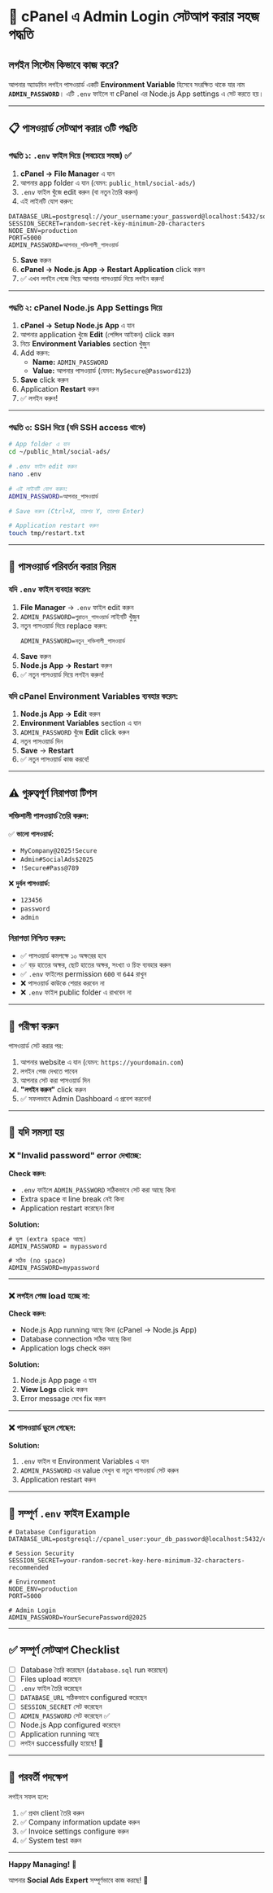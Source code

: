 # 🔐 cPanel এ Admin Login সেটআপ করার সহজ পদ্ধতি

## লগইন সিস্টেম কিভাবে কাজ করে?

আপনার অ্যাডমিন লগইন পাসওয়ার্ড একটি **Environment Variable** হিসেবে সংরক্ষিত থাকে যার নাম **`ADMIN_PASSWORD`**। এটি `.env` ফাইলে বা cPanel এর Node.js App settings এ সেট করতে হয়।

---

## 📋 পাসওয়ার্ড সেটআপ করার ৩টি পদ্ধতি

### পদ্ধতি ১: `.env` ফাইল দিয়ে (সবচেয়ে সহজ) ✅

1. **cPanel → File Manager** এ যান
2. আপনার app folder এ যান (যেমন: `public_html/social-ads/`)
3. `.env` ফাইল খুঁজে edit করুন (বা নতুন তৈরি করুন)
4. এই লাইনটি যোগ করুন:

```env
DATABASE_URL=postgresql://your_username:your_password@localhost:5432/social_ads_db
SESSION_SECRET=random-secret-key-minimum-20-characters
NODE_ENV=production
PORT=5000
ADMIN_PASSWORD=আপনার_শক্তিশালী_পাসওয়ার্ড
```

5. **Save** করুন
6. **cPanel → Node.js App → Restart Application** click করুন
7. ✅ এখন লগইন পেজে গিয়ে আপনার পাসওয়ার্ড দিয়ে লগইন করুন!

---

### পদ্ধতি ২: cPanel Node.js App Settings দিয়ে

1. **cPanel → Setup Node.js App** এ যান
2. আপনার application খুঁজে **Edit** (পেন্সিল আইকন) click করুন
3. নিচে **Environment Variables** section খুঁজুন
4. Add করুন:
   - **Name:** `ADMIN_PASSWORD`
   - **Value:** আপনার পাসওয়ার্ড (যেমন: `MySecure@Password123`)
5. **Save** click করুন
6. Application **Restart** করুন
7. ✅ লগইন করুন!

---

### পদ্ধতি ৩: SSH দিয়ে (যদি SSH access থাকে)

```bash
# App folder এ যান
cd ~/public_html/social-ads/

# .env ফাইল edit করুন
nano .env

# এই লাইনটি যোগ করুন:
ADMIN_PASSWORD=আপনার_পাসওয়ার্ড

# Save করুন (Ctrl+X, তারপর Y, তারপর Enter)

# Application restart করুন
touch tmp/restart.txt
```

---

## 🔄 পাসওয়ার্ড পরিবর্তন করার নিয়ম

### যদি `.env` ফাইল ব্যবহার করেন:

1. **File Manager** → `.env` ফাইল edit করুন
2. `ADMIN_PASSWORD=পুরাতন_পাসওয়ার্ড` লাইনটি খুঁজুন
3. নতুন পাসওয়ার্ড দিয়ে replace করুন:
   ```env
   ADMIN_PASSWORD=নতুন_শক্তিশালী_পাসওয়ার্ড
   ```
4. **Save** করুন
5. **Node.js App → Restart** করুন
6. ✅ নতুন পাসওয়ার্ড দিয়ে লগইন করুন!

### যদি cPanel Environment Variables ব্যবহার করেন:

1. **Node.js App → Edit** করুন
2. **Environment Variables** section এ যান
3. `ADMIN_PASSWORD` খুঁজে **Edit** click করুন
4. নতুন পাসওয়ার্ড দিন
5. **Save** → **Restart**
6. ✅ নতুন পাসওয়ার্ড কাজ করবে!

---

## ⚠️ গুরুত্বপূর্ণ নিরাপত্তা টিপস

### শক্তিশালী পাসওয়ার্ড তৈরি করুন:
✅ **ভালো পাসওয়ার্ড:**
- `MyCompany@2025!Secure`
- `Admin#SocialAds$2025`
- `!Secure#Pass@789`

❌ **দুর্বল পাসওয়ার্ড:**
- `123456`
- `password`
- `admin`

### নিরাপত্তা নিশ্চিত করুন:
- ✅ পাসওয়ার্ড কমপক্ষে ১০ অক্ষরের হবে
- ✅ বড় হাতের অক্ষর, ছোট হাতের অক্ষর, সংখ্যা ও চিহ্ন ব্যবহার করুন
- ✅ `.env` ফাইলের permission `600` বা `644` রাখুন
- ❌ পাসওয়ার্ড কাউকে শেয়ার করবেন না
- ❌ `.env` ফাইল public folder এ রাখবেন না

---

## 🧪 পরীক্ষা করুন

পাসওয়ার্ড সেট করার পর:

1. আপনার website এ যান (যেমন: `https://yourdomain.com`)
2. লগইন পেজ দেখতে পাবেন
3. আপনার সেট করা পাসওয়ার্ড দিন
4. **"লগইন করুন"** click করুন
5. ✅ সফলভাবে Admin Dashboard এ প্রবেশ করবেন!

---

## 🔧 যদি সমস্যা হয়

### ❌ "Invalid password" error দেখাচ্ছে:

**Check করুন:**
- `.env` ফাইলে `ADMIN_PASSWORD` সঠিকভাবে সেট করা আছে কিনা
- Extra space বা line break নেই কিনা
- Application restart করেছেন কিনা

**Solution:**
```env
# ভুল (extra space আছে)
ADMIN_PASSWORD = mypassword

# সঠিক (no space)
ADMIN_PASSWORD=mypassword
```

---

### ❌ লগইন পেজ load হচ্ছে না:

**Check করুন:**
- Node.js App running আছে কিনা (cPanel → Node.js App)
- Database connection সঠিক আছে কিনা
- Application logs check করুন

**Solution:**
1. Node.js App page এ যান
2. **View Logs** click করুন
3. Error message দেখে fix করুন

---

### ❌ পাসওয়ার্ড ভুলে গেছেন:

**Solution:**
1. `.env` ফাইল বা Environment Variables এ যান
2. `ADMIN_PASSWORD` এর value দেখুন বা নতুন পাসওয়ার্ড সেট করুন
3. Application restart করুন

---

## 📝 সম্পূর্ণ `.env` ফাইল Example

```env
# Database Configuration
DATABASE_URL=postgresql://cpanel_user:your_db_password@localhost:5432/cpanel_user_socialads

# Session Security
SESSION_SECRET=your-random-secret-key-here-minimum-32-characters-recommended

# Environment
NODE_ENV=production
PORT=5000

# Admin Login
ADMIN_PASSWORD=YourSecurePassword@2025
```

---

## ✅ সম্পূর্ণ সেটআপ Checklist

- [ ] Database তৈরি করেছেন (`database.sql` run করেছেন)
- [ ] Files upload করেছেন
- [ ] `.env` ফাইল তৈরি করেছেন
- [ ] `DATABASE_URL` সঠিকভাবে configured করেছেন
- [ ] `SESSION_SECRET` সেট করেছেন
- [ ] `ADMIN_PASSWORD` সেট করেছেন ✅
- [ ] Node.js App configured করেছেন
- [ ] Application running আছে
- [ ] লগইন successfully হয়েছে! 🎉

---

## 🎯 পরবর্তী পদক্ষেপ

লগইন সফল হলে:

1. ✅ প্রথম client তৈরি করুন
2. ✅ Company information update করুন
3. ✅ Invoice settings configure করুন
4. ✅ System test করুন

---

**Happy Managing!** 🚀

আপনার **Social Ads Expert** সম্পূর্ণভাবে কাজ করছে! 🎉
